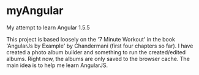 # myAngular
My attempt to learn Angular 1.5.5

This project is based loosely on the '7 Minute Workout' in the book 'AngularJs by Example' by Chandermani (first four chapters so far).  I have created a photo album builder and something to run the created/edited albums. Right now, the albums are only saved to the browser cache. The main idea is to help me learn AngularJS.
